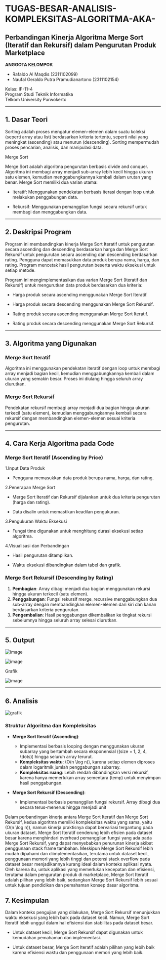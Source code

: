 # TUGAS-BESAR-ANALISIS-KOMPLEKSITAS-ALGORITMA-AKA-
## Perbandingan Kinerja Algoritma Merge Sort (Iteratif dan Rekursif) dalam Pengurutan Produk Marketplace

**ANGGOTA KELOMPOK**
- Rafaldo Al Maqdis (2311102099)
- Naufal Geraldo Putra Pramudianartono (2311102154)

Kelas: IF-11-4  
Program Studi Teknik Informatika  
Telkom University Purwokerto  

---

## 1. Dasar Teori
Sorting adalah proses mengatur elemen-elemen dalam suatu koleksi (seperti array atau list) berdasarkan kriteria tertentu, seperti nilai yang meningkat (ascending) atau menurun (descending). Sorting mempermudah proses pencarian, analisis, dan manipulasi data.

 Merge Sort

Merge Sort adalah algoritma pengurutan berbasis divide and conquer. Algoritma ini membagi array menjadi sub-array lebih kecil hingga ukuran satu elemen, kemudian menggabungkannya kembali dalam urutan yang benar. Merge Sort memiliki dua varian utama:

- Iteratif: Menggunakan pendekatan berbasis iterasi dengan loop untuk melakukan penggabungan data.

- Rekursif: Menggunakan pemanggilan fungsi secara rekursif untuk membagi dan menggabungkan data.

---

## 2. Deskripsi Program
Program ini membandingkan kinerja Merge Sort Iteratif untuk pengurutan secara ascending dan descending berdasarkan harga dan Merge Sort Rekursif untuk pengurutan secara ascending dan descending berdasarkan rating. Pengguna dapat memasukkan data produk berupa nama, harga, dan rating. Program mencetak hasil pengurutan beserta waktu eksekusi untuk setiap metode.

Program ini mengimplementasikan dua varian Merge Sort (Iteratif dan Rekursif) untuk mengurutkan data produk berdasarkan dua kriteria:

- Harga produk secara ascending menggunakan Merge Sort Iteratif.

- Harga produk secara descending menggunakan Merge Sort Rekursif.

- Rating produk secara ascending menggunakan Merge Sort Iteratif.

- Rating produk secara descending menggunakan Merge Sort Rekursif.

---

## 3. Algoritma yang Digunakan

### Merge Sort Iteratif
Algoritma ini menggunakan pendekatan iteratif dengan loop untuk membagi array menjadi bagian kecil, kemudian menggabungkannya kembali dalam ukuran yang semakin besar. Proses ini diulang hingga seluruh array diurutkan.

### Merge Sort Rekursif
Pendekatan rekursif membagi array menjadi dua bagian hingga ukuran terkecil (satu elemen), kemudian menggabungkannya kembali secara rekursif dengan membandingkan elemen-elemen sesuai kriteria pengurutan.

---

## 4. Cara Kerja Algoritma pada Code

### Merge Sort Iteratif (Ascending by Price)
1.Input Data Produk

- Pengguna memasukkan data produk berupa nama, harga, dan rating.

2.Penerapan Merge Sort

- Merge Sort Iteratif dan Rekursif dijalankan untuk dua kriteria pengurutan (harga dan rating).

- Data disalin untuk memastikan keadilan pengukuran.

3.Pengukuran Waktu Eksekusi

- Fungsi time digunakan untuk menghitung durasi eksekusi setiap algoritma.

4.Visualisasi dan Perbandingan

- Hasil pengurutan ditampilkan.

- Waktu eksekusi dibandingkan dalam tabel dan grafik.

### Merge Sort Rekursif (Descending by Rating)
1. **Pembagian**: Array dibagi menjadi dua bagian menggunakan rekursi hingga ukuran terkecil (satu elemen).
2. **Penggabungan**: Fungsi rekursif merge_recursive menggabungkan dua sub-array dengan membandingkan elemen-elemen dari kiri dan kanan berdasarkan kriteria pengurutan.
3. **Pengembalian**: Hasil penggabungan dikembalikan ke tingkat rekursi sebelumnya hingga seluruh array selesai diurutkan.

---

## 5. Output
![image](https://github.com/user-attachments/assets/ba4016ec-402e-4400-9e2a-f6fc25770c86)

![image](https://github.com/user-attachments/assets/2b65362e-68a1-46ff-9714-b408f1625301)

Grafik

![image](https://github.com/user-attachments/assets/dac9e8a4-6e44-4791-a027-7f6571da4958)



---

## 6. Analisis
![grafik](https://github.com/user-attachments/assets/274f1dcf-6e39-4c7e-90a3-30bbabe040af)

### Struktur Algoritma dan Kompleksitas
- **Merge Sort Iteratif (Ascending)**:
  - Implementasi berbasis looping dengan menggunakan ukuran subarray yang bertambah secara eksponensial (\(size = 1, 2, 4, \dots\)) hingga seluruh array terurut.
  - **Kompleksitas waktu**: \(O(n \log n)\), karena setiap elemen diproses dalam logaritmik jumlah penggabungan subarray.
  - **Kompleksitas ruang**: Lebih rendah dibandingkan versi rekursif, karena hanya memerlukan array sementara (temp) untuk menyimpan hasil penggabungan.

- **Merge Sort Rekursif (Descending)**:
  - Implementasi berbasis pemanggilan fungsi rekursif. Array dibagi dua secara terus-menerus hingga menjadi unit

Dalam perbandingan kinerja antara Merge Sort Iteratif dan Merge Sort Rekursif, kedua algoritma memiliki kompleksitas waktu yang sama, yaitu (O(n \log n)), namun kinerja praktisnya dapat bervariasi tergantung pada ukuran dataset. Merge Sort Iteratif cenderung lebih efisien pada dataset besar karena menghindari overhead pemanggilan fungsi yang ada pada Merge Sort Rekursif, yang dapat menyebabkan penurunan kinerja akibat penggunaan stack frame tambahan. Meskipun Merge Sort Rekursif lebih mudah dipahami dan diimplementasikan, terutama untuk dataset kecil, penggunaan memori yang lebih tinggi dan potensi stack overflow pada dataset besar menjadikannya kurang ideal dalam konteks aplikasi nyata. Oleh karena itu, untuk aplikasi yang memerlukan kecepatan dan efisiensi, terutama dalam pengurutan produk di marketplace, Merge Sort Iteratif adalah pilihan yang lebih baik, sedangkan Merge Sort Rekursif lebih sesuai untuk tujuan pendidikan dan pemahaman konsep dasar algoritma.
 
## 7. Kesimpulan
Dalam konteks pengujian yang dilakukan, Merge Sort Rekursif menunjukkan waktu eksekusi yang lebih baik pada dataset kecil. Namun, Merge Sort Iteratif lebih unggul dalam hal efisiensi dan stabilitas pada dataset besar.

  -  Untuk dataset kecil, Merge Sort Rekursif dapat digunakan untuk kemudahan pemahaman dan implementasi.

  -  Untuk dataset besar, Merge Sort Iteratif adalah pilihan yang lebih baik karena efisiensi waktu dan penggunaan memori yang lebih baik.
